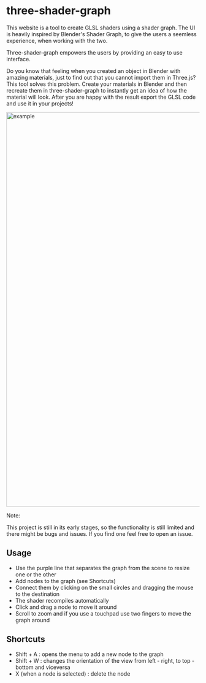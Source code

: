 # three-shader-graph

This website is a tool to create GLSL shaders using a shader graph.
The UI is heavily inspired by Blender's Shader Graph, to give the users
a seemless experience, when working with the two.

Three-shader-graph empowers the users by providing an easy to use interface.

Do you know that feeling when you created an object in Blender with 
amazing materials, just to find out that you cannot import them in Three.js?
This tool solves this problem. Create your materials in Blender and then
recreate them in three-shader-graph to instantly get an idea of how the material 
will look. After you are happy with the result export the GLSL code and 
use it in your projects!

<img width="1030" alt="example" src="https://user-images.githubusercontent.com/6499758/181002198-a107f006-c55e-4dfb-8137-9a5164057f9c.png">

Note:

This project is still in its early stages, so the functionality is still limited
and there might be bugs and issues. If you find one feel free to open an issue.

## Usage

- Use the purple line that separates the graph from the scene to resize one or the other
- Add nodes to the graph (see Shortcuts)
- Connect them by clicking on the small circles and dragging the mouse to the destination
- The shader recompiles automatically
- Click and drag a node to move it around
- Scroll to zoom and if you use a touchpad use two fingers to move the graph around

## Shortcuts

- Shift + A : opens the menu to add a new node to the graph
- Shift + W : changes the orientation of the view from left - right, to top - bottom and viceversa
- X (when a node is selected) : delete the node

